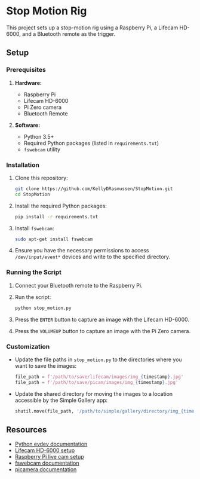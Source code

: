 # Stop Motion Rig

This project sets up a stop-motion rig using a Raspberry Pi, a Lifecam HD-6000, and a Bluetooth remote as the trigger.

## Setup

### Prerequisites

1. **Hardware:**
   - Raspberry Pi
   - Lifecam HD-6000
   - Pi Zero camera
   - Bluetooth Remote

2. **Software:**
   - Python 3.5+
   - Required Python packages (listed in `requirements.txt`)
   - `fswebcam` utility

### Installation

1. Clone this repository:

    ```sh
    git clone https://github.com/KellyDRasmussen/StopMotion.git
    cd StopMotion
    ```

2. Install the required Python packages:

    ```sh
    pip install -r requirements.txt
    ```

3. Install `fswebcam`:

    ```sh
    sudo apt-get install fswebcam
    ```

4. Ensure you have the necessary permissions to access `/dev/input/event*` devices and write to the specified directory.

### Running the Script

1. Connect your Bluetooth remote to the Raspberry Pi.
2. Run the script:

    ```sh
    python stop_motion.py
    ```

3. Press the `ENTER` button to capture an image with the Lifecam HD-6000.
4. Press the `VOLUMEUP` button to capture an image with the Pi Zero camera.

### Customization

- Update the file paths in `stop_motion.py` to the directories where you want to save the images:

    ```python
    file_path = f'/path/to/save/lifecam/images/img_{timestamp}.jpg'
    file_path = f'/path/to/save/picam/images/img_{timestamp}.jpg'
    ```

- Update the shared directory for moving the images to a location accessible by the Simple Gallery app:

    ```python
    shutil.move(file_path, '/path/to/simple/gallery/directory/img_{timestamp}.jpg')
    ```

## Resources

- [Python evdev documentation](https://python-evdev.readthedocs.io/en/latest/tutorial.html)
- [Lifecam HD-6000 setup](https://www.bot-thoughts.com/2013/01/lifecam-hd-6000-autofocus-fix-raspberry.html)
- [Raspberry Pi live cam setup](https://healeycodes.com/raspberry-pi-live-cam)
- [fswebcam documentation](http://manpages.ubuntu.com/manpages/bionic/man1/fswebcam.1.html)
- [picamera documentation](https://picamera.readthedocs.io/en/release-1.13/)
